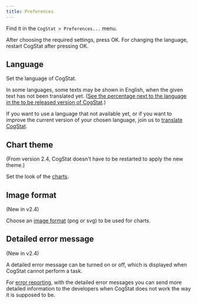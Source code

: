 ```yaml
---
title: Preferences
---
```

Find it in the `CogStat > Preferences...` menu.

After choosing the required settings, press OK. For changing the language, restart CogStat after pressing OK.

## Language

Set the language of CogStat.

In some languages, some texts may be shown in English, when the given text has not been translated yet. ([See the percentage next to the language in the to be released version of CogStat](https://poeditor.com/projects/view?id=38161).)

If you want to use a language that not available yet, or if you want to improve the current version of your chosen language, join us to [translate CogStat](https://github.com/cogstat/cogstat/wiki/Translation).

## Chart theme

(From version 2.4, CogStat doesn't have to be restarted to apply the new theme.)

Set the look of the [charts](Displaying-the-data-and-results-graphically#chart-theme).


## Image format

(New in v2.4)

Choose an [image format](Displaying-the-data-and-results-graphically#image-format) (png or svg) to be used for charts.

## Detailed error message

(New in v2.4)

A detailed error message can be turned on or off, which is displayed when CogStat cannot perform a task.

For [error reporting](Report-a-bug), with the detailed error messages you can send more detailed information to the developers when CogStat does not work the way it is supposed to be.
